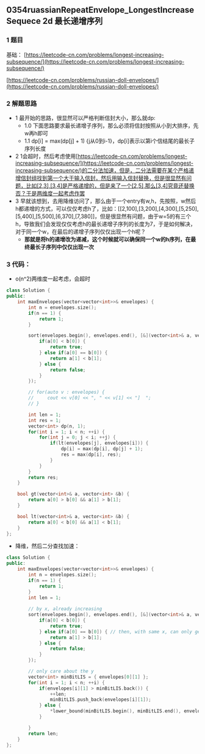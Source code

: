 ## 0354ruassianRepeatEnvelope_LongestIncreaseSequece 2d 最长递增序列

### 1 题目
基础：
[https://leetcode-cn.com/problems/longest-increasing-subsequence/](https://leetcode-cn.com/problems/longest-increasing-subsequence/)

[https://leetcode-cn.com/problems/russian-doll-envelopes/](https://leetcode-cn.com/problems/russian-doll-envelopes/)

### 2 解题思路
- 1 最开始的思路，很显然可以严格判断信封大小，那么就dp:
  - 1.0 下面思路要求最长递增子序列，那么必须将信封按照从小到大排序，先w再h即可
  - 1.1 dp[i] = max(dp[j] + 1) {j从0到i-1}，dp[i]表示以第i个信结尾的最长子序列长度
- 2 1会超时，然后考虑使用[https://leetcode-cn.com/problems/longest-increasing-subsequence/](https://leetcode-cn.com/problems/longest-increasing-subsequence/)的二分法加速，但是，二分法需要在某个严格递增信封组找到第一个大于输入信封，然后用输入信封替换，但是很显然有问题，比如[2,3],[3,4]是严格递增的，但是来了一个[2,5],那么[3,4]究竟还替换否？于是两维度一起考虑作罢
- 3 早就该想到，去用降维访问了，那么由于一个entry有w,h，先按照，w然后h都递增的方式，可以仅仅考虑h了，比如：[[2,100],[3,200],[4,300],[5,250],[5,400],[5,500],[6,370],[7,380]]，但是很显然有问题，由于w=5的有三个h，导致我们会发现仅仅考虑h的最长递增子序列的长度为7，于是如何解决，对于同一个w，在最后的递增子序列仅仅出现一个h呢？
  - **那就是将h的递增改为递减，这个时候就可以确保同一个w的h序列，在最终最长子序列中仅仅出现一次**

### 3 代码：
- o(n^2)两维度一起考虑，会超时
```cpp
class Solution {
public:
    int maxEnvelopes(vector<vector<int>>& envelopes) {
        int n = envelopes.size();
        if(n == 1) {
            return 1;
        }

        sort(envelopes.begin(), envelopes.end(), [&](vector<int>& a, vector<int>& b) {
            if(a[0] < b[0]) {
                return true;
            } else if(a[0] == b[0]) {
                return a[1] < b[1];
            } else {
                return false;
            }
        });

        // for(auto v : envelopes) {
        //     cout << v[0] << ", " << v[1] << "]  ";
        // }

        int len = 1;
        int res = 1;
        vector<int> dp(n, 1);
        for(int i = 1; i < n; ++i) {
            for(int j = 0; j < i; ++j) {
                if(lt(envelopes[j], envelopes[i])) {
                    dp[i] = max(dp[i], dp[j] + 1);
                    res = max(dp[i], res);
                }
            }
        }
        return res;
    }

    bool gt(vector<int>& a, vector<int> &b) {
        return a[0] > b[0] && a[1] > b[1];
    }

    bool lt(vector<int>& a, vector<int> &b) {
        return a[0] < b[0] && a[1] < b[1];
    }
};
```

- 降维，然后二分查找加速：
```cpp
class Solution {
public:
    int maxEnvelopes(vector<vector<int>>& envelopes) {
        int n = envelopes.size();
        if(n == 1) {
            return 1;
        }
        int len = 1;
        
        // by x, already increasing
        sort(envelopes.begin(), envelopes.end(), [&](vector<int>& a, vector<int>& b) {
            if(a[0] < b[0]) {
                return true;
            } else if(a[0] == b[0]) { // then, with same x, can only get one y, this is the core
                return a[1] > b[1];
            } else {
                return false;
            }
        });

        // only care about the y
        vector<int> minBitLIS = { envelopes[0][1] };
        for(int i = 1; i < n; ++i) {
            if(envelopes[i][1] > minBitLIS.back()) {
                ++len;
                minBitLIS.push_back(envelopes[i][1]);
            } else {
                *lower_bound(minBitLIS.begin(), minBitLIS.end(), envelopes[i][1]) = envelopes[i][1];
            }

        }
        return len;
    }
};
```